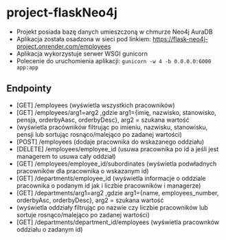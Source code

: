 # project-flaskNeo4j
- Projekt posiada bazę danych umieszczoną w chmurze Neo4j AuraDB
- Aplikacja została osadzona w sieci pod linkiem: https://flask-neo4j-project.onrender.com/employees
- Aplikacja wykorzystuje serwer WSGI gunicorn
- Polecenie do uruchomienia aplikacji: `gunicorn -w 4 -b 0.0.0.0:6000 app:app`
## Endpointy
- [GET] /employees (wyświetla wszystkich pracowników)
- [GET] /employees/arg1=arg2 ,gdzie arg1={imię, nazwisko, stanowisko, pensja, orderbyAasc, orderbyDesc}, arg2 = szukana wartość
- (wyświetla pracówników filtrując po imieniu, nazwisku, stanowisku, pensji lub sortując rosnąco/malejąco po zadanej wartości)
- [POST] /employees (dodaje pracownika do wskazanego oddziału)
- [DELETE] /employees/employee_id (usuwa pracownika po id a jeśli jest managerem to usuwa cały oddział)
- [GET] /employees/employee_id/subordinates (wyświetla podwładnych pracowników dla pracownika o wskazanym id)
- [GET] /departments/employee_id (wyświetla informacje o oddziale pracownika o podanym id jak i liczbie pracowników i managerze)
- [GET] /departments/arg1=arg2 ,gdzie arg1={name, employees_number, orderbyAsc, orderbyDesc}, arg2 = szukana wartość
- (wyświetla oddziały filtrując po nazwie czy liczbie pracowników lub sortuje rosnąco/malejąco po zadanej wartości)
- [GET] /departments/department_id/employees (wyświetla pracownków oddziału o zadanym id)
